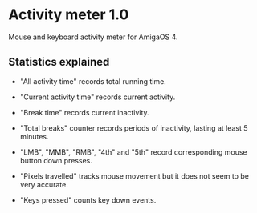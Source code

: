# Activity meter 1.0

Mouse and keyboard activity meter for AmigaOS 4.

## Statistics explained

- "All activity time" records total running time.

- "Current activity time" records current activity.

- "Break time" records current inactivity.

- "Total breaks" counter records periods of inactivity, lasting at least 5 minutes.

- "LMB", "MMB", "RMB", "4th" and "5th" record corresponding mouse button down presses.

- "Pixels travelled" tracks mouse movement but it does not seem to be very accurate.

- "Keys pressed" counts key down events.

